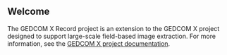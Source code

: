 Welcome
-------

The GEDCOM X Record project is an extension to the GEDCOM X project designed to support large-scale field-based image extraction. For more information, see the [GEDCOM X project documentation](http://www.gedcomx.org).
